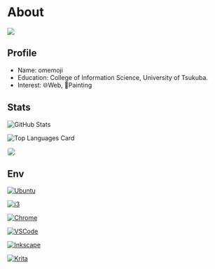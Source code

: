 # About
![](https://user-images.githubusercontent.com/68148226/206836600-84cfacc6-c2d6-4946-82fe-db48d5838e19.png)
## Profile

- Name: omemoji
- Education: College of Information Science, University of Tsukuba.
- Interest: 🌐Web, 🎨Painting

## Stats

![GitHub Stats](https://github-readme-stats.vercel.app/api?username=omemoji&show_icons=true)

![Top Languages Card](https://github-readme-stats.vercel.app/api/top-langs/?username=omemoji&layout=compact)

[<img src="https://grass-graph.appspot.com/images/omemoji.png" style="border-radius:4px; border-style:solid; border-width:1px ;border-color:#e3e3e3;">](https://github.com/omemoji)

## Env

[![Ubuntu](https://img.shields.io/badge/OS-Ubuntu-E95420.svg?logo=ubuntu&logoColor=E95420&style=flat)](https://ubuntu.com/)

[![i3](https://img.shields.io/badge/DE-i3-7ca7c2.svg?&style=flat)](https://i3wm.org)

[![Chrome](https://img.shields.io/badge/Browser-Google%20Chrome-4285F4.svg?logo=googlechrome&logoColor=fff&style=flat)](https://www.google.com/intl/en_us/chrome/)

[![VSCode](https://img.shields.io/badge/Editor-Visual%20Studio%20Code-007ACC.svg?logo=visualstudiocode&logoColor=007ACC&style=flat)](https://code.visualstudio.com/)

[![Inkscape](https://img.shields.io/badge/Vector%20Graphics%20Editor-Inkscape-000.svg?logo=inkscape&logoColor=000&style=flat)](https://inkscape.org)

[![Krita](https://img.shields.io/badge/Paint%20Tool-Krita-ff1199.svg?logo=krita&logoColor=ff1199&style=flat)](https://krita.org)
